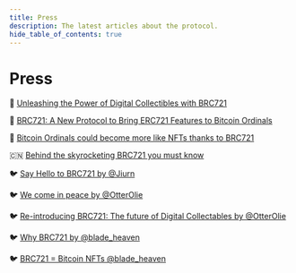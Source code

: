 ```yaml
---
title: Press
description: The latest articles about the protocol.
hide_table_of_contents: true
---
```


# Press

📰 [Unleashing the Power of Digital Collectibles with BRC721](https://hackernoon.com/unleashing-the-power-of-digital-collectibles-with-brc-721)

📰 [BRC721: A New Protocol to Bring ERC721 Features to Bitcoin Ordinals](https://hackernoon.com/brc-721-a-new-protocol-to-bring-erc-721-features-to-bitcoin-ordinals)

📰 [Bitcoin Ordinals could become more like NFTs thanks to BRC721](https://cryptoslate.com/bitcoin-ordinals-could-become-more-like-nfts-thanks-to-brc-721/)

🇨🇳 [Behind the skyrocketing BRC721 you must know](https://www.fx168news.com/article/215653)

🐦  [Say Hello to BRC721 by @Jiurn](https://twitter.com/Jiurn/status/1666477279415791619)

🐦  [We come in peace by @OtterOlie](https://twitter.com/BRC_721/status/1667140054995681281)

🐦  [Re-introducing BRC721: The future of Digital Collectables by @OtterOlie](https://twitter.com/BRC_721/status/1671097703755816960)

🐦  [Why BRC721 by @blade_heaven](https://twitter.com/blade_heaven/status/1669272792238522368)

🐦  [BRC721 = Bitcoin NFTs @blade_heaven](https://twitter.com/BRC_721/status/1675895584215949314)

